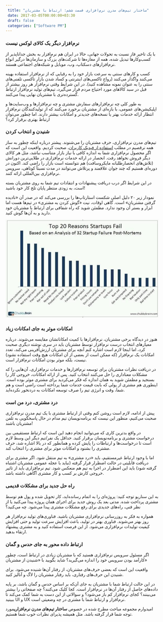 ```yaml
---
 title: "ساختار تیم‌های مدرن نرم‌افزاری قسمت ششم: ارتباط با مشتریان" 
 date: 2017-03-05T00:00:00+03:30
 draft: false 
 categories: ["Software PM"]
---
```




### نرم‌افزار دیگر یک کالای لوکس نیست
با یک تاخیر فاز نسبت به تحولات جهانی، حالا در ایران هم نرم‌افزار به بخش جداناپذیر از کسب‌وکارها تبدیل شده، همه از مغازه‌ها تا شرکت‌های بزرگ و سازمان‌ها درگیر انواع نرم‌افزارهای دسکتاپ، وب، موبایل و شبکه‌های اجتماعی هستند.

کسب و کارهای سنتی به سرعت بازار خود را به رقبایی که از نرم‌افزار استفاده بهینه می‌کنند واگذار می‌کنند (رواج تاکسی‌های اینترنتی و کساد شدن بازار تاکسی تلفنی‌های سنتی را به عنوان نمونه مشاهده کنید). در این شرایط وقتی نرم‌افزار هر روز بیشتر از قبل در سبد کالاهای مورد احتیاج مردم قرار می‌گیرد، تیم‌های تولید نرم‌افزار ارتباط گسترده‌تری با مشتریان نهایی پیدا می‌کنند.

به طور کلی چه نرم‌افزارهای سفارش مشتری و چه نرم‌افزارها و وب‌سایت‌ها و اپلیکیشن‌های عمومی، با بازه‌ای از مشتریان برخورد می‌کنند که از تولیدکنندگان نرم‌افزار انتظار ارائه خدمات بهتر یا نسخه‌های جدیدتر و امکانات بیشتر دارند. اما چطور می‌توان ارتباط بهتری برقرار کرد؟



### شنیدن و انتخاب کردن

تیم‌های مدرن نرم‌افزاری، حرف مشتریان را می‌شنوند. پیشتر درباره اینکه چطور به ساز همه نرقصیم در مطلب [استفاده از فیدبک کاربران](/post/18-مهارت-های-کار-تیمی-نرم-افزار-قسمت-چهارم--دریافت-و-استفاده-از-فیدبک-کاربران/)، صحبت کردیم. واقعیت این است که اگر محصول نرم‌افزاری شما به اندازه کافی با نیاز بازار متناسب نباشد، مثل هر کالای دیگر فروش نخواهد رفت. انحصار در ارائه خدمات نرم‌افزاری در طلایی‌ترین دورانش (تلاش‌های انحصارطلبانه مایکروسافت) هم نتوانسته است بازار را راضی کند. اکنون در دوره‌ای هستیم که چند جوان علاقمند و پرتلاش می‌توانند در مدت نسبتاً کوتاهی، سرویس نرم‌افزاری بین‌المللی ارائه کنند.

در این شرایط اگر درب دریافت پیشنهادات و انتقادات تیم شما به روی مشتریان بسته است، به زودی منتظر پایان تلخ کار خود باشید!

نمودار زیر ۲۰ دلیل اصلی شکست استارتاپ‌ها را بررسی می‌کند که در صدر آن «نادیده گرفتن مشتریان» است. گاهی اوقات، نیت «گوش کردن به مشتری» در تیم‌ها هست اما ابزار و بستر آن وجود ندارد. مطمئن شوید که راه شفافی برای ارتباط با مشتریان خود دارید و به آن‌ها گوش کنید.

![](/oldimg/ext.jpeg)

### امکانات موثر به جای امکانات زیاد

هنوز در دیدگاه برخی مشتریان، نرم‌افزارها با کمیت امکاناتشان مقایسه می‌شوند. درباره معیارهای انتخاب درست نرم‌افزار توسط مشتریان باید در سری نوشته دیگری صحبت کرد، اما اینجا لازم است اشاره کنم آنچه برای مشتریان ارزش‌آفرینی می‌کند، تعدد امکانات یک نرم‌افزار (که ممکن است از بعضی از آن امکانات هیچ وقت استفاده نشود) نیست، بلکه موثر بودن امکانات نرم‌افزار است.

در دریافت نظرات مشتریان برای توسعه نرم‌افزارها و خدمات نرم‌افزاری، آن‌هایی را که مشکلات معناداری را حل می‌کنند انتخاب کنید. پس از ارائه امکانات، خروجی کار را بسنجید و مطمئن شوید به همان اندازه که فکر می‌کردید برای مشتری موثر بوده است. اینطوری هم مشتری از پولی که بابت قیمت خدمات شما پرداخته است راضی است و هم شما، وقت و انرژی تیم را صرف توسعه امکانات به دردنخور نکرده‌اید.



### درد مشتری، درد من است

پیش از ادامه، لازم است روشن کنم وقتی از ارتباط مشتری با یک تیم مدرن نرم‌افزاری صحبت می‌کنیم، منظور این نیست که برنامه‌نویسان تیم مدام در حال پاسخگویی به تلفن مشتریان باشند!

در واقع بدترین کاری که می‌توانید انجام دهید این است که ارتباط مستقیمی بین درخواست مشتری و برنامه‌نویسان برقرار کنید. حداقل یک نفر/تیم دیگر این وسط لازم است تا درخواست‌ها و ارتباطات را پایش کرده و همانطور که در بالا اشاره شد، حرف مشتری را بشنود و امکانات موثر برای مشتری را انتخاب کند.

اما با وجود ارتباط غیرمستقیم، باید «درد مشتری» به تیم منتقل شود. اگر مشتری برای دریافت قابلیتی در حالت اضطرار قرار گرفته (نباید با عجله عمومی مشتریان اشتباه گرفته شود) باید این اضطرار در اجرا به تیم هم منعکس شود. تیم نرم‌افزاری باید از تاثیر خروجی کارش بر کسب و کار مشتری آگاهی داشته باشد.



### راه حل جدید برای مشکلات قدیمی

به این سناریو توجه کنید: پروژه‌ای را به اتمام رسانده‌اید، کار تحویل شده و پول هم توسط مشتری پرداخت شده. مدتی بعد یک روش جدید برای اجرای همان پروژه پیدا می‌کنید یا از نظر فنی، راه‌های جدیدی برای رفع مشکلات مشتری پیدا می‌شود. چه می‌کنید؟

همواره به فکر به روزرسانی نرم‌افزاری مشتریان باشید. فناوری‌های تولید نرم‌افزار هر روز بهتر می‌شوند. فناوری بهتر در تولید، باعث افزایش سرعت تولید و حتی افزایش کیفیت تولیدات نرم‌افزاری می‌شود. از این فرصت استفاده کنید و به مشتری پیشنهاد ارتقاء بدهید.



### ارتباط داده محور به جای حدس و گمان

اگر مسئول سرویس نرم‌افزاری هستید که با مشتریان زیادی در ارتباط است، چطور کارآمد بودن سرویس خود را اندازه می‌گیرید؟ شاید بگویید با «شنیدن از مشتریان»

واقعیت این است که بعضی حرف‌های مشتریان، از رفتار آن‌ها شنیده می‌شود. برای شنیدن این حرف‌های رفتاری، باید رفتار مشتریان را لاگ و آنالیز کنید.

در این حالت ارتباط شما با مشتریان به جای آن‌که بر اساس حدس و گمان باشد، بر پایه داده‌های حاصل از رفتار آن‌ها در نرم‌افزار است. کجا کلیک می‌کنند؟ چه صفحاتی را بیشتر می‌بینند؟ کجای نرم‌افزار کم باز می‌شود؟ و سوالاتی از این دست به شما کمک می‌کند تا ببینید UI‌ و UX نرم‌افزار و ارتباط شما با مشتری در چه وضعیتی است.



امیدوارم مجموعه مباحث مطرح شده در خصوص **ساختار تیم‌های مدرن نرم‌افزاری**مورد توجه شما قرار گرفته باشد. مثل همیشه پذیرای نظرات خوب شما هستیم.


